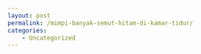 ```yaml
---
layout: post
permalink: /mimpi-banyak-semut-hitam-di-kamar-tidur/
categories:
    - Uncategorized
---
```


